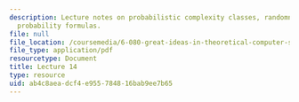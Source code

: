 ```yaml
---
description: Lecture notes on probabilistic complexity classes, randomness, and useful
  probability formulas.
file: null
file_location: /coursemedia/6-080-great-ideas-in-theoretical-computer-science-spring-2008/ab4c8aeadcf4e955784816bab9ee7b65_lec14.pdf
file_type: application/pdf
resourcetype: Document
title: Lecture 14
type: resource
uid: ab4c8aea-dcf4-e955-7848-16bab9ee7b65
---
```

